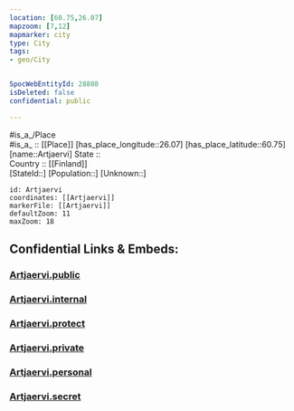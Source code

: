```yaml
---
location: [60.75,26.07] 
mapzoom: [7,12] 
mapmarker: city 
type: City
tags:
- geo/City


SpocWebEntityId: 28888
isDeleted: false
confidential: public

---
```

#is_a_/Place  
#is_a_ :: [[Place]] 
[has_place_longitude::26.07] 
[has_place_latitude::60.75] 
[name::Artjaervi] 
State ::  
Country :: [[Finland]]  
[StateId::] 
[Population::] 
[Unknown::] 


```leaflet
id: Artjaervi
coordinates: [[Artjaervi]] 
markerFile: [[Artjaervi]] 
defaultZoom: 11 
maxZoom: 18
```


## Confidential Links & Embeds: 

### [Artjaervi.public](/_public/\Earth\Continent\Europe\Europe~North\Finland\Provinces~Finland\Southern_Finland\counties~Southern_Finland\Päijät-Häme\CityArtjaervi.public.md) 

### [Artjaervi.internal](/_internal/\Earth\Continent\Europe\Europe~North\Finland\Provinces~Finland\Southern_Finland\counties~Southern_Finland\Päijät-Häme\CityArtjaervi.internal.md) 

### [Artjaervi.protect](/_protect/\Earth\Continent\Europe\Europe~North\Finland\Provinces~Finland\Southern_Finland\counties~Southern_Finland\Päijät-Häme\CityArtjaervi.protect.md) 

### [Artjaervi.private](/_private/\Earth\Continent\Europe\Europe~North\Finland\Provinces~Finland\Southern_Finland\counties~Southern_Finland\Päijät-Häme\CityArtjaervi.private.md) 

### [Artjaervi.personal](/_personal/\Earth\Continent\Europe\Europe~North\Finland\Provinces~Finland\Southern_Finland\counties~Southern_Finland\Päijät-Häme\CityArtjaervi.personal.md) 

### [Artjaervi.secret](/_secret/\Earth\Continent\Europe\Europe~North\Finland\Provinces~Finland\Southern_Finland\counties~Southern_Finland\Päijät-Häme\CityArtjaervi.secret.md)

